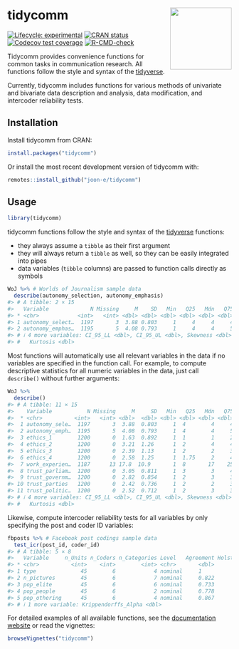 
<!-- README.md is generated from README.Rmd. Please edit that file -->

# tidycomm <img src='man/figures/logo.png' align="right" height="138.5" />

<!-- badges: start -->

[![Lifecycle:
experimental](https://img.shields.io/badge/lifecycle-experimental-orange.svg)](https://lifecycle.r-lib.org/articles/stages.html#experimental-1)
[![CRAN
status](https://www.r-pkg.org/badges/version/tidycomm)](https://CRAN.R-project.org/package=tidycomm)
[![Codecov test
coverage](https://codecov.io/gh/joon-e/tidycomm/branch/master/graph/badge.svg)](https://app.codecov.io/gh/joon-e/tidycomm?branch=master)
[![R-CMD-check](https://github.com/joon-e/tidycomm/workflows/R-CMD-check/badge.svg)](https://github.com/joon-e/tidycomm/actions)
<!-- badges: end -->

Tidycomm provides convenience functions for common tasks in
communication research. All functions follow the style and syntax of the
[tidyverse](https://www.tidyverse.org/).

Currently, tidycomm includes functions for various methods of univariate
and bivariate data description and analysis, data modification, and
intercoder reliability tests.

## Installation

Install tidycomm from CRAN:

``` r
install.packages("tidycomm")
```

Or install the most recent development version of tidycomm with:

``` r
remotes::install_github("joon-e/tidycomm")
```

## Usage

``` r
library(tidycomm)
```

tidycomm functions follow the style and syntax of the
[tidyverse](https://www.tidyverse.org/) functions:

- they always assume a `tibble` as their first argument
- they will always return a `tibble` as well, so they can be easily
  integrated into pipes
- data variables (`tibble` columns) are passed to function calls
  directly as symbols

``` r
WoJ %>% # Worlds of Journalism sample data
  describe(autonomy_selection, autonomy_emphasis)
#> # A tibble: 2 × 15
#>   Variable             N Missing     M    SD   Min   Q25   Mdn   Q75   Max Range
#> * <chr>            <int>   <int> <dbl> <dbl> <dbl> <dbl> <dbl> <dbl> <dbl> <dbl>
#> 1 autonomy_select…  1197       3  3.88 0.803     1     4     4     4     5     4
#> 2 autonomy_emphas…  1195       5  4.08 0.793     1     4     4     5     5     4
#> # ℹ 4 more variables: CI_95_LL <dbl>, CI_95_UL <dbl>, Skewness <dbl>,
#> #   Kurtosis <dbl>
```

Most functions will automatically use all relevant variables in the data
if no variables are specified in the function call. For example, to
compute descriptive statistics for all numeric variables in the data,
just call `describe()` without further arguments:

``` r
WoJ %>% 
  describe()
#> # A tibble: 11 × 15
#>    Variable           N Missing     M     SD   Min   Q25   Mdn   Q75   Max Range
#>  * <chr>          <int>   <int> <dbl>  <dbl> <dbl> <dbl> <dbl> <dbl> <dbl> <dbl>
#>  1 autonomy_sele…  1197       3  3.88  0.803     1  4        4     4     5     4
#>  2 autonomy_emph…  1195       5  4.08  0.793     1  4        4     5     5     4
#>  3 ethics_1        1200       0  1.63  0.892     1  1        1     2     5     4
#>  4 ethics_2        1200       0  3.21  1.26      1  2        4     4     5     4
#>  5 ethics_3        1200       0  2.39  1.13      1  2        2     3     5     4
#>  6 ethics_4        1200       0  2.58  1.25      1  1.75     2     4     5     4
#>  7 work_experien…  1187      13 17.8  10.9       1  8       17    25    53    52
#>  8 trust_parliam…  1200       0  3.05  0.811     1  3        3     4     5     4
#>  9 trust_governm…  1200       0  2.82  0.854     1  2        3     3     5     4
#> 10 trust_parties   1200       0  2.42  0.736     1  2        2     3     4     3
#> 11 trust_politic…  1200       0  2.52  0.712     1  2        3     3     4     3
#> # ℹ 4 more variables: CI_95_LL <dbl>, CI_95_UL <dbl>, Skewness <dbl>,
#> #   Kurtosis <dbl>
```

Likewise, compute intercoder reliability tests for all variables by only
specifying the post and coder ID variables:

``` r
fbposts %>% # Facebook post codings sample data
  test_icr(post_id, coder_id)
#> # A tibble: 5 × 8
#>   Variable     n_Units n_Coders n_Categories Level   Agreement Holstis_CR
#> * <chr>          <int>    <int>        <int> <chr>       <dbl>      <dbl>
#> 1 type              45        6            4 nominal     1          1    
#> 2 n_pictures        45        6            7 nominal     0.822      0.930
#> 3 pop_elite         45        6            6 nominal     0.733      0.861
#> 4 pop_people        45        6            2 nominal     0.778      0.916
#> 5 pop_othering      45        6            4 nominal     0.867      0.945
#> # ℹ 1 more variable: Krippendorffs_Alpha <dbl>
```

For detailed examples of all available functions, see the [documentation
website](https://joon-e.github.io/tidycomm/) or read the vignettes:

``` r
browseVignettes("tidycomm")
```

